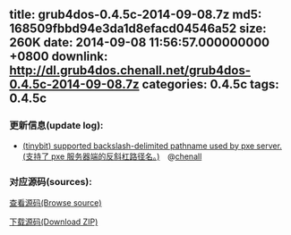 title: grub4dos-0.4.5c-2014-09-08.7z
md5: 168509fbbd94e3da1d8efacd04546a52
size: 260K
date: 2014-09-08 11:56:57.000000000 +0800
downlink: http://dl.grub4dos.chenall.net/grub4dos-0.4.5c-2014-09-08.7z
categories: 0.4.5c
tags: 0.4.5c
---


### 更新信息(update log):
  * [(tinybit) supported backslash-delimited pathname used by pxe server.(支持了 pxe 服务器端的反斜杠路径名。)](https://github.com/chenall/grub4dos/commit/45fc28ae83a4cac0dc9960aa81c55ca9e13a0f22)　@[chenall](https://github.com/chenall)

### 对应源码(sources):
  [查看源码(Browse source)](https://github.com/chenall/grub4dos/tree/45fc28ae83a4cac0dc9960aa81c55ca9e13a0f22)

  [下载源码(Download ZIP)](https://github.com/chenall/grub4dos/archive/45fc28ae83a4cac0dc9960aa81c55ca9e13a0f22.zip)
